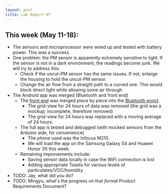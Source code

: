 ```yaml
---
layout: post
title: Lab Report 07
---
```

## This week (May 11-18):
* The sensors and microprocessor were wired up and tested with battery power.  This was a success.
* One problem: the PM sensor is apparently extremely sensitive to light.  If the sensor is not in a dark environment, the readings become junk.  We will try to address this:
  * Check if the uncut-PM sensor has the same issues.  If not, enlarge the housing to hold the uncut-PM sensor.
  * Change the air flow from a straight path to a curved one.  This would block direct light while allowing some air through
* The Android app was merged (Bluetooth and front end)
  * The [front end](https://github.com/amberMZ/atomSPHERE) was merged piece by piece into the [Bluetooth projct](https://github.com/kaysoky/PREvent/tree/android).
    * The grid-view for 24 hours of data was removed (the grid was a mockup; incomplete, therefore removed)
    * The grid-view for 24 hours was replaced with a moving average of 24 hours.
  * The full app is tested and debugged (with mocked sensors from the Arduino side, for convenience)
    * The phone used was the Infocus M210.
    * We will load the app on the Samsung Galaxy S4 and Huawei Honor 3X this week.
  * Remaining improvements include:
    * Saving sensor data locally in case the WiFi connection is lost
    * Adding appropriate Toasts for various levels of particulates/VOC/humidity
* TODO: Jay, what did you do?
* TODO: Mingyu, what's the progress on that _formal_ Product Requirements Document?
